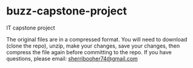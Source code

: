# buzz-capstone-project
IT capstone project

The original files are in a compressed format. You will need to download (clone the repo), unzip, make your changes, save your changes, then compress the file again before committing to the repo. If you have questions, please email: sherribooher74@gmail.com
